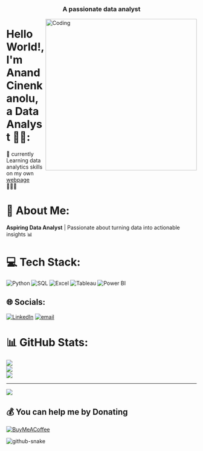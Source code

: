 <h3 align="center">A passionate data analyst</h3>
<img align="right" alt="Coding" width="400" src="https://images.app.goo.gl/NfEPFkjLWZs5QaLFA">

# Hello World!, I'm Anand Cinenkanolu, a Data Analyst 👋🏼:
🛜 currently Learning data analytics skills on my own [webpage](https://www.tobiasmeyhoefer.de)<br>👨🏼‍🎓 

# 💫 About Me:
**Aspiring Data Analyst** | Passionate about turning data into actionable insights 📊

# 💻 Tech Stack:
![Python](https://img.shields.io/badge/Python-3776AB?style=for-the-badge&logo=python&logoColor=white)
![SQL](https://img.shields.io/badge/SQL-4479A1?style=for-the-badge&logo=mysql&logoColor=white)
![Excel](https://img.shields.io/badge/Excel-217346?style=for-the-badge&logo=microsoft-excel&logoColor=white)
![Tableau](https://img.shields.io/badge/Tableau-E97627?style=for-the-badge&logo=tableau&logoColor=white)
![Power BI](https://img.shields.io/badge/Power_BI-F2C811?style=for-the-badge&logo=power-bi&logoColor=black)


## 🌐 Socials:
[![LinkedIn](https://img.shields.io/badge/LinkedIn-%230077B5.svg?logo=linkedin&logoColor=white)](https://linkedin.com/in/https://www.linkedin.com/in/anand-cinenkanolu-data-analyst/) [![email](https://img.shields.io/badge/Email-D14836?logo=gmail&logoColor=white)](mailto:amudiraj603@gmail.com) 



# 📊 GitHub Stats:
![](https://github-readme-stats.vercel.app/api?username=Anand-Analyst&theme=dark&hide_border=true&include_all_commits=true&count_private=false)<br/>
![](https://nirzak-streak-stats.vercel.app/?user=Anand-Analyst&theme=dark&hide_border=true)<br/>
![](https://github-readme-stats.vercel.app/api/top-langs/?username=Anand-Analyst&theme=dark&hide_border=true&include_all_commits=true&count_private=false&layout=compact)

---
[![](https://visitcount.itsvg.in/api?id=Anand-Analyst&icon=0&color=0)](https://visitcount.itsvg.in)

  ## 💰 You can help me by Donating
  [![BuyMeACoffee](https://img.shields.io/badge/Buy%20Me%20a%20Coffee-ffdd00?style=for-the-badge&logo=buy-me-a-coffee&logoColor=black)](https://buymeacoffee.com/https://buymeacoffee.com/amudiraj60e) 

  
<!-- Proudly created with GPRM ( https://gprm.itsvg.in ) -->


<picture>
  <source media="(prefers-color-scheme: dark)" srcset="https://raw.githubusercontent.com/tobiasmeyhoefer/tobiasmeyhoefer/output/github-snake-dark.svg" />
  <source media="(prefers-color-scheme: light)" srcset="https://raw.githubusercontent.com/tobiasmeyhoefer/tobiasmeyhoefer/output/github-snake.svg" />
  <img alt="github-snake" src="https://raw.githubusercontent.com/tobiasmeyhoefer/tobiasmeyhoefer/output/github-snake.svg" />
</picture>

